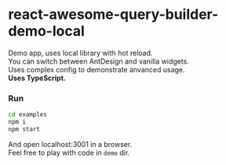 # react-awesome-query-builder-demo-local

Demo app, uses local library with hot reload.  
You can switch between AntDesign and vanilla widgets.  
Uses complex config to demonstrate anvanced usage.  
**Uses TypeScript.**


### Run
```sh
cd examples
npm i
npm start
```
And open localhost:3001 in a browser.  
Feel free to play with code in `demo` dir.  
